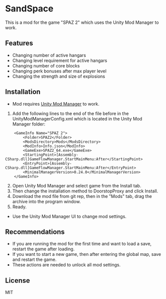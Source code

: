# SandSpace
This is a mod for the game "SPAZ 2" which uses the Unity Mod Manager to work.

## Features
- Changing number of active hangars
- Changing level requirement for active hangars
- Changing number of core blocks
- Changing perk bonuses after max player level
- Changing the strength and size of explosions

## Installation
- Mod requires [Unity Mod Manager](https://www.nexusmods.com/site/mods/21) to work.

1. Add the following lines to the end of the file before </Config> in the UnityModManagerConfig.xml which is located in the Unity Mod Manager folder:
```
	<GameInfo Name="SPAZ 2">
		<Folder>SPAZ2</Folder>
		<ModsDirectory>Mods</ModsDirectory>
		<ModInfo>Info.json</ModInfo>
		<GameExe>SPAZ2_64.exe</GameExe>
		<StartingPoint>[Assembly-CSharp.dll]GameFlowManager.StartMainMenu:After</StartingPoint>
		<EntryPoint>[Assembly-CSharp.dll]GameFlowManager.StartMainMenu:After</EntryPoint>
		<MinimalManagerVersion>0.24.0</MinimalManagerVersion>
	</GameInfo>
```
2. Open Unity Mod Manager and select game from the Install tab.
3. Then change the installation method to DoorstopProxy and click Install.
4. Download the mod file from git rep, then in the "Mods" tab, drag the archive into the program window.
5. Ready.

- Use the Unity Mod Manager UI to change mod settings.

## Recommendations
- If you are running the mod for the first time and want to load a save, restart the game after loading.
- If you want to start a new game, then after entering the global map, save and restart the game.
- These actions are needed to unlock all mod settings.

## License
MIT